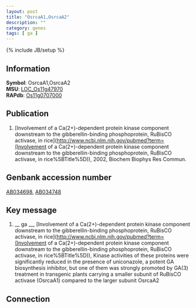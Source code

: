 ```yaml
---
layout: post
title: "OsrcaA1,OsrcaA2"
description: ""
category: genes
tags: [ ga ]
---
```

{% include JB/setup %}

## Information
__Symbol__: OsrcaA1,OsrcaA2  
__MSU__: [LOC_Os11g47970](http://rice.plantbiology.msu.edu/cgi-bin/ORF_infopage.cgi?orf=LOC_Os11g47970)  
__RAPdb__: [Os11g0707000](http://rapdb.dna.affrc.go.jp/viewer/gbrowse_details/irgsp1?name=Os11g0707000)  

## Publication
1. [Involvement of a Ca(2+)-dependent protein kinase component downstream to the gibberellin-binding phosphoprotein, RuBisCO activase, in rice](http://www.ncbi.nlm.nih.gov/pubmed?term=(Involvement of a Ca(2+)-dependent protein kinase component downstream to the gibberellin-binding phosphoprotein, RuBisCO activase, in rice%5BTitle%5D)), 2002, Biochem Biophys Res Commun.

## Genbank accession number
[AB034698](http://www.ncbi.nlm.nih.gov/nuccore/AB034698), [AB034748](http://www.ncbi.nlm.nih.gov/nuccore/AB034748)

## Key message
1. __ ga __, [Involvement of a Ca(2+)-dependent protein kinase component downstream to the gibberellin-binding phosphoprotein, RuBisCO activase, in rice](http://www.ncbi.nlm.nih.gov/pubmed?term=(Involvement of a Ca(2+)-dependent protein kinase component downstream to the gibberellin-binding phosphoprotein, RuBisCO activase, in rice%5BTitle%5D)),  Kinase activities of these proteins were significantly reduced in the presence of uniconazole, a potent GA biosynthesis inhibitor, but one of them was strongly promoted by GA(3) treatment in transgenic plants carrying a smaller subunit of RuBisCO activase (OsrcaA1) compared to the larger subunit OsrcaA2

## Connection



